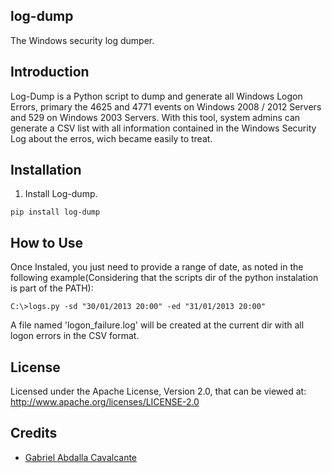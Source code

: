log-dump
--------

The Windows security log dumper.

Introduction
------------

Log-Dump is a Python script to dump and generate all Windows Logon Errors, primary the 4625 and 4771 events on Windows 2008 / 2012 Servers and 529 on Windows 2003 Servers.
With this tool, system admins can generate a CSV list with all information contained in the Windows Security Log about the erros, wich became easily to treat.

Installation
------------

1. Install Log-dump.

`pip install log-dump`

How to Use
----------

Once Instaled, you just need to provide a range of date, as noted in the following example(Considering that the scripts dir of the python instalation is part of the PATH):

`C:\>logs.py -sd "30/01/2013 20:00" -ed "31/01/2013 20:00"`

A file named 'logon_failure.log' will be created at the current dir with all logon errors in the CSV format.

License
-------

Licensed under the Apache License, Version 2.0, that can be viewed at:
  http://www.apache.org/licenses/LICENSE-2.0

Credits
-------
* [Gabriel Abdalla Cavalcante](https://github.com/gcavalcante8808)

